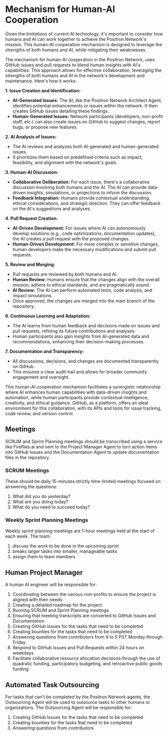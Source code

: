# Mechanism for Human-AI Cooperation

Given the limitations of current AI technology, it's important to consider how humans and AI can work together to achieve the Positron Network's mission. This human-AI cooperation mechanism is designed to leverage the strengths of both humans and AI, while mitigating their weaknesses.

The mechanism for human-AI cooperation in the Positron Network, uses GitHub issues and pull requests to blend human insights with AI's capabilities. This approach allows for effective collaboration, leveraging the strengths of both humans and AI in the network's development and maintenance. Here's how it works:

**1. Issue Creation and Identification:**
   - **AI-Generated Issues:** The AI, like the Positron Network Architect Agent, identifies potential enhancements or issues within the network. It then creates GitHub issues detailing these findings.
   - **Human-Generated Issues:** Network participants (developers, non-profit staff, etc.) can also create issues on GitHub to suggest changes, report bugs, or propose new features.

**2. AI Analysis of Issues:**
   - The AI reviews and analyzes both AI-generated and human-generated issues.
   - It prioritizes them based on predefined criteria such as impact, feasibility, and alignment with the network's goals.

**3. Human-AI Discussion:**
   - **Collaborative Deliberation:** For each issue, there's a collaborative discussion involving both humans and the AI. The AI can provide data-driven insights, simulations, or projections to inform the discussion.
   - **Feedback Integration:** Humans provide contextual understanding, ethical considerations, and strategic direction. They can offer feedback on the AI's suggestions and analyses.

**4. Pull Request Creation:**
   - **AI-Driven Development:** For issues where AI can autonomously develop solutions (e.g., code optimizations, documentation updates), the AI creates a pull request with the proposed changes.
   - **Human-Driven Development:** For more complex or sensitive changes, human developers make the necessary modifications and submit pull requests.

**5. Review and Merging:**
   - Pull requests are reviewed by both humans and AI.
   - **Human Review:** Humans ensure that the changes align with the overall mission, adhere to ethical standards, and are pragmatically sound.
   - **AI Review:** The AI can perform automated tests, code analysis, and impact simulations.
   - Once approved, the changes are merged into the main branch of the repository.

**6. Continuous Learning and Adaptation:**
   - The AI learns from human feedback and decisions made on issues and pull requests, refining its future contributions and analyses.
   - Human participants also gain insights from AI-generated data and recommendations, enhancing their decision-making processes.

**7. Documentation and Transparency:**
   - All discussions, decisions, and changes are documented transparently on GitHub.
   - This ensures a clear audit trail and allows for broader community engagement and oversight.

This human-AI cooperation mechanism facilitates a synergistic relationship where AI enhances human capabilities with data-driven insights and automation, while human participants provide contextual intelligence, creativity, and ethical guidance. GitHub, as a platform, offers an ideal environment for this collaboration, with its APIs and tools for issue tracking, code review, and version control.

## Meetings

SCRUM and Sprint Planning meetings should be transcribed using a service like Fireflies.ai and sent to the Project Manager Agent to turn action items into GitHub Issues and the Documentation Agent to update documentation files in the repository.

### SCRUM Meetings

These should be daily 15-minutes strictly time-limited meetings focused on answering the questions:
1. What did you do yesterday?
2. What are you doing today?
3. What do you need to succeed today?

### Weekly Sprint Planning Meetings

Weekly sprint planning meetings are 1-hour meetings held at the start of each week. The team:
1. discuss the work to be done in the upcoming sprint
2. breaks larger tasks into smaller, manageable tasks
3. assign them to team members

## Human Project Manager

A human AI engineer will be responsible for:
1. Coordinating between the various non-profits to ensure the project is aligned with their needs
2. Creating a detailed roadmap for the project
3. Running SCRUM and Sprint Planning meetings
4. Ensuring that meeting transcripts are converted to GitHub Issues and Documentation
5. Creating GitHub Issues for the tasks that need to be completed
6. Creating bounties for the tasks that need to be completed
7. Answering questions from contributors from 9 to 5 PST Monday through Friday
8. Respond to GitHub Issues and Pull Requests within 24 hours on weekdays
9. Facilitate collaborative resource allocation decisions through the use of quadratic funding, participatory budgeting, and retroactive public goods funding

## Automated Task Outsourcing

For tasks that can't be completed by the Positron Network agents, the Outsourcing Agent will be used to outsource tasks to other humans or organizations. The Outsourcing Agent will be responsible for:
1. Creating GitHub Issues for the tasks that need to be completed
2. Creating bounties for the tasks that need to be completed
3. Answering questions from contributors

